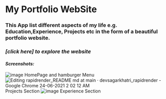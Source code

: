 # My Portfolio WebSite
### This App list different aspects of my life e.g. Education,Experience, Projects etc in the form of a beautiful portfolio website.
### *[click here] to explore the website*
#### *Screenshots:*
![image](https://user-images.githubusercontent.com/29791684/123164712-eeb2b380-d490-11eb-86e4-d7ba083e16ca.png)
HomePage and hamburger Menu
![Editing rapidrender_README md at main · devsagarkhatri_rapidrender - Google Chrome 24-06-2021 2 02 12 AM](https://user-images.githubusercontent.com/29791684/123164767-01c58380-d491-11eb-8b42-5634663e4584.png)
Projects Section
![image](https://user-images.githubusercontent.com/29791684/123164821-10ac3600-d491-11eb-861c-db4ae5c5b01b.png)
Experience Section
